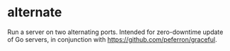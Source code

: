 alternate
=========

Run a server on two alternating ports. Intended for zero-downtime update of Go servers, in conjunction with https://github.com/peferron/graceful.
